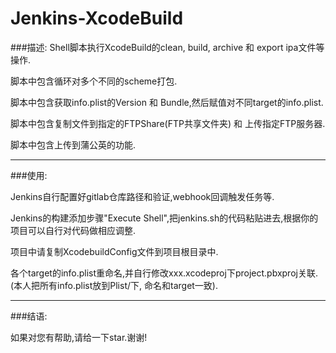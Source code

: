 # Jenkins-XcodeBuild
###描述:
Shell脚本执行XcodeBuild的clean, build, archive 和 export ipa文件等操作.

脚本中包含循环对多个不同的scheme打包.

脚本中包含获取info.plist的Version 和 Bundle,然后赋值对不同target的info.plist.

脚本中包含复制文件到指定的FTPShare(FTP共享文件夹) 和 上传指定FTP服务器.

脚本中包含上传到蒲公英的功能.

---------------------------
###使用:

Jenkins自行配置好gitlab仓库路径和验证,webhook回调触发任务等.

Jenkins的构建添加步骤"Execute Shell",把jenkins.sh的代码粘贴进去,根据你的项目可以自行对代码做相应调整.

项目中请复制XcodebuildConfig文件到项目根目录中.

各个target的info.plist重命名,并自行修改xxx.xcodeproj下project.pbxproj关联.(本人把所有info.plist放到Plist/下, 命名和target一致).


---------------------------

###结语:

如果对您有帮助,请给一下star.谢谢!